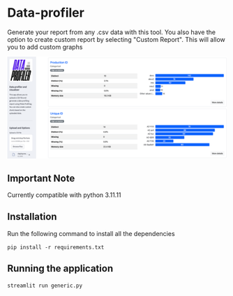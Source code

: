 # Data-profiler
Generate your report from any .csv data with this tool. You also have the option to create custom report by selecting "Custom Report". This will allow you to add custom graphs 

![Alt text](images/main-screenshot.png)

## Important Note

Currently compatible with python 3.11.11

## Installation
 Run the following command to install all the dependencies
 ```
 pip install -r requirements.txt
```
## Running the application

```
streamlit run generic.py
```
